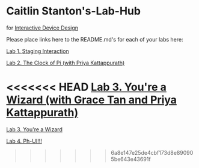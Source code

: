 # Caitlin Stanton's-Lab-Hub

for [Interactive Device Design](https://github.com/FAR-Lab/Developing-and-Designing-Interactive-Devices/)

Please place links here to the README.md's for each of your labs here:

[Lab 1. Staging Interaction](https://github.com/caitlinstanton/Interactive-Lab-Hub/tree/Spring2021/Lab%201)

[Lab 2. The Clock of Pi (with Priya Kattappurath)](https://github.com/caitlinstanton/Interactive-Lab-Hub/tree/Spring2021/Lab%202)

<<<<<<< HEAD
[Lab 3. You're a Wizard (with Grace Tan and Priya Kattappurath)](https://github.com/caitlinstanton/Interactive-Lab-Hub/blob/Spring2021/Lab%203/README.md)
=======
[Lab 3. You're a Wizard](Lab%203/)

[Lab 4. Ph-UI!!!](Lab%204/)
>>>>>>> 6a8e147e25de4cbf173d8e890905be643e43691f
